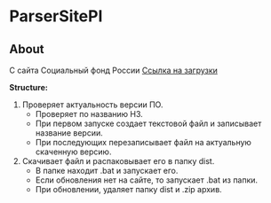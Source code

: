 # ParserSitePI

## About

С сайта Социальный фонд России [Ссылка на загрузки](https://sfr.gov.ru/employers/general_information/software/software/)

**Structure:**
1. Проверяет актуальность версии ПО.
    - Проверяет по названию H3.
    - При первом запуске создает текстовой файл и записывает название версии.
    - При последующих перезаписывает файл на актуальную скаченную версию.
2. Скачивает файл и распаковывает его в папку dist.
    - В папке находит .bat и запускает его.
    - Если обновления нет на сайте, то запускает .bat из папки.
    - При обновлении, удаляет папку dist и .zip архив.
